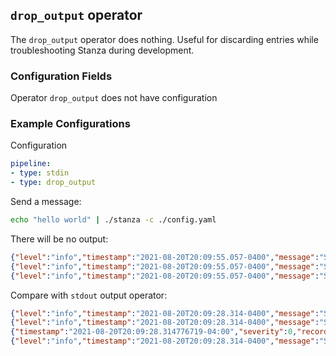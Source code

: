 ## `drop_output` operator

The `drop_output` operator does nothing. Useful for discarding entries while troubleshooting Stanza during development.

### Configuration Fields

Operator `drop_output` does not have configuration

### Example Configurations

Configuration
```yaml
pipeline:
- type: stdin
- type: drop_output
```

Send a message:
```bash
echo "hello world" | ./stanza -c ./config.yaml 
```

There will be no output:
```json
{"level":"info","timestamp":"2021-08-20T20:09:55.057-0400","message":"Starting stanza agent"}
{"level":"info","timestamp":"2021-08-20T20:09:55.057-0400","message":"Stanza agent started"}
{"level":"info","timestamp":"2021-08-20T20:09:55.057-0400","message":"Stdin has been closed","operator_id":"$.stdin","operator_type":"stdin"}
```

Compare with `stdout` output operator:
```json
{"level":"info","timestamp":"2021-08-20T20:09:28.314-0400","message":"Starting stanza agent"}
{"level":"info","timestamp":"2021-08-20T20:09:28.314-0400","message":"Stanza agent started"}
{"timestamp":"2021-08-20T20:09:28.314776719-04:00","severity":0,"record":"hello world"}
{"level":"info","timestamp":"2021-08-20T20:09:28.314-0400","message":"Stdin has been closed","operator_id":"$.stdin","operator_type":"stdin"}
```


